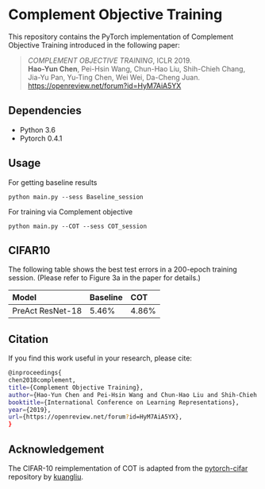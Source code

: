# Complement Objective Training

This repository contains the PyTorch implementation of Complement Objective Training introduced in the following paper:

> _COMPLEMENT OBJECTIVE TRAINING_, ICLR 2019. <br>
**Hao-Yun Chen**, Pei-Hsin Wang, Chun-Hao Liu, Shih-Chieh Chang, Jia-Yu Pan, Yu-Ting Chen, Wei Wei, Da-Cheng Juan. <br> <https://openreview.net/forum?id=HyM7AiA5YX>


## Dependencies

* Python 3.6 
* Pytorch 0.4.1


## Usage
For getting baseline results
	
	python main.py --sess Baseline_session
	
For training via Complement objective

	python main.py --COT --sess COT_session


## CIFAR10

The following table shows the best test errors in a 200-epoch training session. (Please refer to Figure 3a in the paper for details.)

| Model              | Baseline  | COT |
|:-------------------|:---------------------|:---------------------|
| PreAct ResNet-18                |               5.46%  |               4.86%  |


## Citation
If you find this work useful in your research, please cite:
```bash
@inproceedings{
chen2018complement,
title={Complement Objective Training},
author={Hao-Yun Chen and Pei-Hsin Wang and Chun-Hao Liu and Shih-Chieh Chang and Jia-Yu Pan and Yu-Ting Chen and Wei Wei and Da-Cheng Juan},
booktitle={International Conference on Learning Representations},
year={2019},
url={https://openreview.net/forum?id=HyM7AiA5YX},
}
```

## Acknowledgement
The CIFAR-10 reimplementation of COT is adapted from the [pytorch-cifar](https://github.com/kuangliu/pytorch-cifar) repository by [kuangliu](https://github.com/kuangliu).

